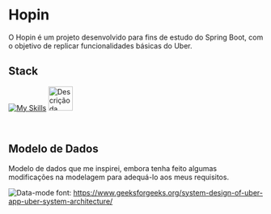 # Hopin

O Hopin é um projeto desenvolvido para fins de estudo do Spring Boot, com o objetivo de replicar funcionalidades básicas do Uber.

## Stack
[![My Skills](https://skillicons.dev/icons?i=java,spring,postgres,docker&theme=dark)](https://skillicons.dev) 
<img src="https://github.com/lucasramallo/picpay-backend-challenge/assets/108425719/f4bd08c4-a579-4fe0-942d-c5f7b8a036f3" alt="Descrição da imagem" width="48">

<br>

## Modelo de Dados
Modelo de dados que me inspirei, embora tenha feito algumas modificações na modelagem para adequá-lo aos meus requisitos.

![Data-mode](https://github.com/lucasramallo/hopin/assets/108425719/ed235770-8f88-41af-a137-18bebd6ccbcb)
font: https://www.geeksforgeeks.org/system-design-of-uber-app-uber-system-architecture/
